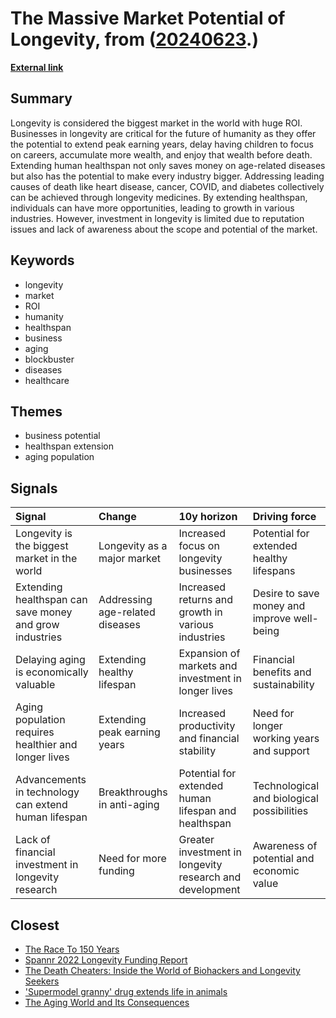 # __The Massive Market Potential of Longevity__, from ([20240623](https://kghosh.substack.com/p/20240623).)

__[External link](https://www.nfx.com/post/business-case-for-longevity)__



## Summary

Longevity is considered the biggest market in the world with huge ROI. Businesses in longevity are critical for the future of humanity as they offer the potential to extend peak earning years, delay having children to focus on careers, accumulate more wealth, and enjoy that wealth before death. Extending human healthspan not only saves money on age-related diseases but also has the potential to make every industry bigger. Addressing leading causes of death like heart disease, cancer, COVID, and diabetes collectively can be achieved through longevity medicines. By extending healthspan, individuals can have more opportunities, leading to growth in various industries. However, investment in longevity is limited due to reputation issues and lack of awareness about the scope and potential of the market.

## Keywords

* longevity
* market
* ROI
* humanity
* healthspan
* business
* aging
* blockbuster
* diseases
* healthcare

## Themes

* business potential
* healthspan extension
* aging population

## Signals

| Signal                                                  | Change                          | 10y horizon                                              | Driving force                               |
|:--------------------------------------------------------|:--------------------------------|:---------------------------------------------------------|:--------------------------------------------|
| Longevity is the biggest market in the world            | Longevity as a major market     | Increased focus on longevity businesses                  | Potential for extended healthy lifespans    |
| Extending healthspan can save money and grow industries | Addressing age-related diseases | Increased returns and growth in various industries       | Desire to save money and improve well-being |
| Delaying aging is economically valuable                 | Extending healthy lifespan      | Expansion of markets and investment in longer lives      | Financial benefits and sustainability       |
| Aging population requires healthier and longer lives    | Extending peak earning years    | Increased productivity and financial stability           | Need for longer working years and support   |
| Advancements in technology can extend human lifespan    | Breakthroughs in anti-aging     | Potential for extended human lifespan and healthspan     | Technological and biological possibilities  |
| Lack of financial investment in longevity research      | Need for more funding           | Greater investment in longevity research and development | Awareness of potential and economic value   |

## Closest

* [The Race To 150 Years](135ba62bd096681405aa5eb8241ed03b)
* [Spannr 2022 Longevity Funding Report](cf3c921bb1bef1b55c7d67ea712f9a1b)
* [The Death Cheaters: Inside the World of Biohackers and Longevity Seekers](1877ad2c0ed4b7803dde21574102284a)
* ['Supermodel granny' drug extends life in animals](17a5cfb6b6173750c7fed952770cb29a)
* [The Aging World and Its Consequences](a8bf5109e22909dfe327db0ee8f3853d)